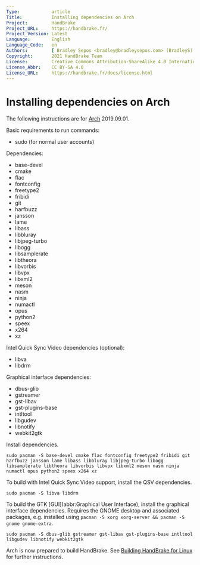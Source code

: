 ```yaml
---
Type:            article
Title:           Installing dependencies on Arch
Project:         HandBrake
Project_URL:     https://handbrake.fr/
Project_Version: Latest
Language:        English
Language_Code:   en
Authors:         [ Bradley Sepos <bradley@bradleysepos.com> (BradleyS) ]
Copyright:       2021 HandBrake Team
License:         Creative Commons Attribution-ShareAlike 4.0 International
License_Abbr:    CC BY-SA 4.0
License_URL:     https://handbrake.fr/docs/license.html
---
```


Installing dependencies on Arch
===============================

The following instructions are for [Arch](https://www.archlinux.org) 2019.09.01.

Basic requirements to run commands:

- sudo (for normal user accounts)

Dependencies:

- base-devel
- cmake
- flac
- fontconfig
- freetype2
- fribidi
- git
- harfbuzz
- jansson
- lame
- libass
- libbluray
- libjpeg-turbo
- libogg
- libsamplerate
- libtheora
- libvorbis
- libvpx
- libxml2
- meson
- nasm
- ninja
- numactl
- opus
- python2
- speex
- x264
- xz

Intel Quick Sync Video dependencies (optional):

- libva
- libdrm

Graphical interface dependencies:

- dbus-glib
- gstreamer
- gst-libav
- gst-plugins-base
- intltool
- libgudev
- libnotify
- webkit2gtk

Install dependencies.

    sudo pacman -S base-devel cmake flac fontconfig freetype2 fribidi git harfbuzz jansson lame libass libbluray libjpeg-turbo libogg libsamplerate libtheora libvorbis libvpx libxml2 meson nasm ninja numactl opus python2 speex x264 xz

To build with Intel Quick Sync Video support, install the QSV dependencies.

    sudo pacman -S libva libdrm

To build the GTK [GUI](abbr:Graphical User Interface), install the graphical interface dependencies. Requires the GNOME desktop and associated packages, e.g. installed using `pacman -S xorg xorg-server && pacman -S gnome gnome-extra`.

    sudo pacman -S dbus-glib gstreamer gst-libav gst-plugins-base intltool libgudev libnotify webkit2gtk

Arch is now prepared to build HandBrake. See [Building HandBrake for Linux](build-linux.html) for further instructions.
